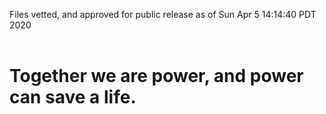 Files vetted, and approved for public release as of Sun Apr  5 14:14:40 PDT 2020<br><br><h1>Together we are power, and power can save a life.</h1>
